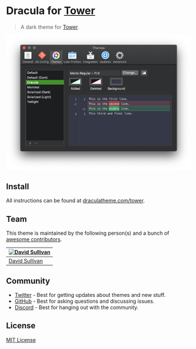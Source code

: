 # Dracula for [Tower](https://www.git-tower.com/)

> A dark theme for [Tower](https://www.git-tower.com/mac).

![Screenshot](./screenshot.png)

## Install

All instructions can be found at [draculatheme.com/tower](https://draculatheme.com/tower).

## Team

This theme is maintained by the following person(s) and a bunch of [awesome contributors](https://github.com/dracula/tower/graphs/contributors).

| [![David Sullivan](https://avatars0.githubusercontent.com/u/1475449?s=70&u=a4052bd56e093f4cbdd90e71154ce3726f871a76&v=4)](https://github.com/davrosull) |
| ------------------------------------------------------------------------------------------------------------------------------------------------------- |
| [David Sullivan](https://github.com/davrosull)                                                                                                          |

## Community

- [Twitter](https://twitter.com/draculatheme) - Best for getting updates about themes and new stuff.
- [GitHub](https://github.com/dracula/dracula-theme/discussions) - Best for asking questions and discussing issues.
- [Discord](https://draculatheme.com/discord-invite) - Best for hanging out with the community.

## License

[MIT License](./LICENSE)
